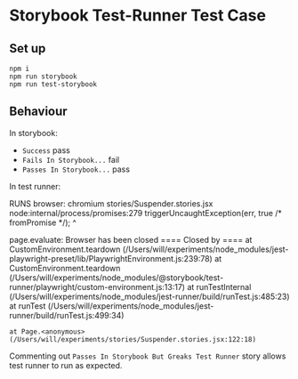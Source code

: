 # Storybook Test-Runner Test Case

## Set up

```
npm i
npm run storybook
npm run test-storybook
```

## Behaviour

In storybook:

- `Success` pass
- `Fails In Storybook...` fail
- `Passes In Storybook...` pass

In test runner:

RUNS   browser: chromium  stories/Suspender.stories.jsx
node:internal/process/promises:279
            triggerUncaughtException(err, true /* fromPromise */);
            ^

page.evaluate: Browser has been closed
    ==== Closed by ====
    at CustomEnvironment.teardown (/Users/will/experiments/node_modules/jest-playwright-preset/lib/PlaywrightEnvironment.js:239:78)
    at CustomEnvironment.teardown (/Users/will/experiments/node_modules/@storybook/test-runner/playwright/custom-environment.js:13:17)
    at runTestInternal (/Users/will/experiments/node_modules/jest-runner/build/runTest.js:485:23)
    at runTest (/Users/will/experiments/node_modules/jest-runner/build/runTest.js:499:34)

    at Page.<anonymous> (/Users/will/experiments/stories/Suspender.stories.jsx:122:18)
    

Commenting out `Passes In Storybook But Greaks Test Runner` story allows test runner to run as expected.
